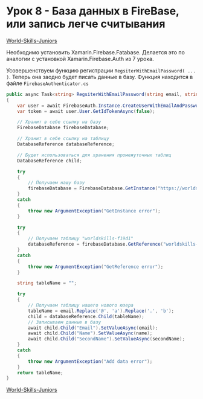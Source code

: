 # Урок 8 - База данных в FireBase, или запись легче считывания

[World-Skills-Juniors](https://pavlenkodr.github.io/World-Skills-Juniors/)

Необходимо установить Xamarin.Firebase.Fatabase. Делается это по аналогии 
с установкой Xamarin.Firebase.Auth из 7 урока.

Усовершенствуем функцию регистрации ```RegsiterWithEmailPassword( ... )```. Теперь она заодно будет писать данные в базу.
Функция находится в файле ```FirebaseAuthenticator.cs```

```cs
public async Task<string> RegsiterWithEmailPassword(string email, string password, string name, string secondName)
{
    var user = await FirebaseAuth.Instance.CreateUserWithEmailAndPasswordAsync(email, password);
    var token = await user.User.GetIdTokenAsync(false);

    // Хранит в себе ссылку на базу
    FirebaseDatabase firebaseDatabase;

    // Хранит в себе ссылку на таблицу
    DatabaseReference databaseReference;

    // Будет использоваться для хранения промежуточных таблиц
    DatabaseReference child;

    try
    {
        // Получаем нашу базу
        firebaseDatabase = FirebaseDatabase.GetInstance("https://worldskills-f19d1.firebaseio.com/");
    }
    catch
    {
        throw new ArgumentException("GetInstance error");
    }

    try
    {
        // Получаем таблицу "worldskills-f19d1"
        databaseReference = firebaseDatabase.GetReference("worldskills-f19d1");
    }
    catch
    {
        throw new ArgumentException("GetReference error");
    }

    string tableName = "";

    try
    {
        // Получаем таблицу нашего нового юзера
        tableName = email.Replace('@', 'a').Replace('.', 'b');
        child = databaseReference.Child(tableName);
        // Записываем данные в базу
        await child.Child("Email").SetValueAsync(email);
        await child.Child("Name").SetValueAsync(name);
        await child.Child("SecondName").SetValueAsync(secondName);
    }
    catch
    {
        throw new ArgumentException("Add data error");
    }
    return tableName;
}
```

[World-Skills-Juniors](https://pavlenkodr.github.io/World-Skills-Juniors/)
